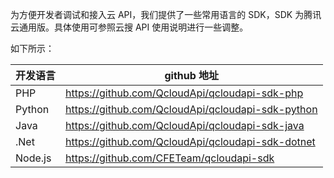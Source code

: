 为方便开发者调试和接入云 API，我们提供了一些常用语言的 SDK，SDK 为腾讯云通用版。具体使用可参照云搜 API 使用说明进行一些调整。

如下所示：

| 开发语言 | github 地址 | 
|---------|---------|
| PHP | https://github.com/QcloudApi/qcloudapi-sdk-php | 
| Python | https://github.com/QcloudApi/qcloudapi-sdk-python | 
| Java | https://github.com/QcloudApi/qcloudapi-sdk-java | 
| .Net | https://github.com/QcloudApi/qcloudapi-sdk-dotnet |
| Node.js | https://github.com/CFETeam/qcloudapi-sdk | 

